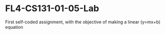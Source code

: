 # FL4-CS131-01-05-Lab
First self-coded assignment, with the objective of making a linear (y=mx+b) equation
